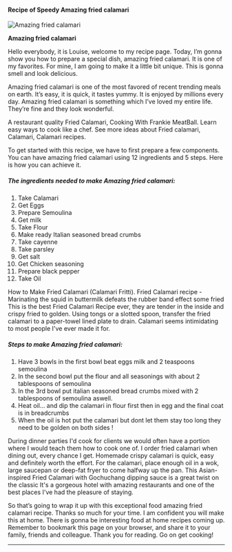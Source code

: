             

#### Recipe of Speedy Amazing fried calamari

![Amazing fried calamari](https://img-global.cpcdn.com/recipes/4d04737634fefb7a/751x532cq70/amazing-fried-calamari-recipe-main-photo.jpg)

**Amazing fried calamari**

Hello everybody, it is Louise, welcome to my recipe page. Today, I’m gonna show you how to prepare a special dish, amazing fried calamari. It is one of my favorites. For mine, I am going to make it a little bit unique. This is gonna smell and look delicious.

Amazing fried calamari is one of the most favored of recent trending meals on earth. It’s easy, it is quick, it tastes yummy. It is enjoyed by millions every day. Amazing fried calamari is something which I’ve loved my entire life. They’re fine and they look wonderful.

A restaurant quality Fried Calamari, Cooking With Frankie MeatBall. Learn easy ways to cook like a chef. See more ideas about Fried calamari, Calamari, Calamari recipes.

To get started with this recipe, we have to first prepare a few components. You can have amazing fried calamari using 12 ingredients and 5 steps. Here is how you can achieve it.

##### The ingredients needed to make Amazing fried calamari:

1.  Take Calamari
2.  Get Eggs
3.  Prepare Semoulina
4.  Get milk
5.  Take Flour
6.  Make ready Italian seasoned bread crumbs
7.  Take cayenne
8.  Take parsley
9.  Get salt
10.  Get Chicken seasoning
11.  Prepare black pepper
12.  Take Oil

How to Make Fried Calamari (Calamari Fritti). Fried Calamari recipe - Marinating the squid in buttermilk defeats the rubber band effect some fried This is the best Fried Calamari Recipe ever, they are tender in the inside and crispy fried to golden. Using tongs or a slotted spoon, transfer the fried calamari to a paper-towel lined plate to drain. Calamari seems intimidating to most people I've ever made it for.

##### Steps to make Amazing fried calamari:

1.  Have 3 bowls in the first bowl beat eggs milk and 2 teaspoons semoulina
2.  In the second bowl put the flour and all seasonings with about 2 tablespoons of semoulina
3.  In the 3rd bowl put italian seasoned bread crumbs mixed with 2 tablespoons of semoulina aswell.
4.  Heat oil… and dip the calamari in flour first then in egg and the final coat is in breadcrumbs
5.  When the oil is hot put the calamari but dont let them stay too long they need to be golden on both sides !

During dinner parties I'd cook for clients we would often have a portion where I would teach them how to cook one of. I order fried calamari when dining out, every chance I get. Homemade crispy calamari is quick, easy and definitely worth the effort. For the calamari, place enough oil in a wok, large saucepan or deep-fat fryer to come halfway up the pan. This Asian-inspired Fried Calamari with Gochuchang dipping sauce is a great twist on the classic It's a gorgeous hotel with amazing restaurants and one of the best places I've had the pleasure of staying.

So that’s going to wrap it up with this exceptional food amazing fried calamari recipe. Thanks so much for your time. I am confident you will make this at home. There is gonna be interesting food at home recipes coming up. Remember to bookmark this page on your browser, and share it to your family, friends and colleague. Thank you for reading. Go on get cooking!

* * *
